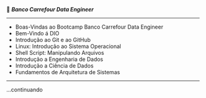 
📲 ***Banco Carrefour Data Engineer***

----

- Boas-Vindas ao Bootcamp Banco Carrefour Data Engineer
- Bem-Vindo á DIO
- Introdução ao Git e ao GitHub
- Linux: Introdução ao Sistema Operacional
- Shell Script: Manipulando Arquivos
- Introdução a Engenharia de Dados
- Introdução a Ciência de Dados
- Fundamentos de Arquitetura de Sistemas
---
...continuando
